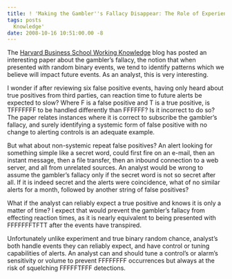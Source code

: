 ```yaml
---
title: ! 'Making the Gambler''s Fallacy Disappear: The Role of Experience — HBS Working
tags: posts
  Knowledge'
date: 2008-10-16 10:51:00.00 -8
---
```

The [Harvard Business School Working Knowledge](http://hbswk.hbs.edu) blog has posted an interesting paper about the gambler’s fallacy, the notion that when presented with random binary events, we tend to identify patterns which we believe will impact future events. As an analyst, this is very interesting.

I wonder if after reviewing six false positive events, having only heard about true positives from third parties, can reaction time to future alerts be expected to slow? Where F is a false positive and T is a true positive, is TFFFFFFF to be handled differently than FFFFFF? Is it incorrect to do so? The paper relates instances where it is correct to subscribe the gambler’s fallacy, and surely identifying a systemic form of false positive with no change to alerting controls is an adequate example.

But what about non-systemic repeat false positives? An alert looking for something simple like a secret word, could first fire on an e-mail, then an instant message, then a file transfer, then an inbound connection to a web server, and all from unrelated sources. An analyst would be wrong to assume the gambler’s fallacy only if the secret word is not so secret after all. If it is indeed secret and the alerts were coincidence, what of no similar alerts for a month, followed by another string of false positives?

What if the analyst can reliably expect a true positive and knows it is only a matter of time? I expect that would prevent the gambler’s fallacy from effecting reaction times, as it is nearly equivalent to being presented with FFFFFFFTFTT after the events have transpired.

Unfortunately unlike experiment and true binary random chance, analyst’s both handle events they can reliably expect, and have control or tuning capabilities of alerts. An analyst can and should tune a control’s or alarm’s sensitivity or volume to prevent FFFFFFFF occurrences but always at the risk of squelching FFFFFTFFF detections.
